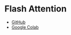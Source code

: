# Flash Attention

- [GitHub](main.ipynb)
- [Google Colab](https://colab.research.google.com/github/hayatoshibahara/triton-flash-attention/blob/main/main.ipynb)